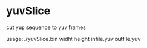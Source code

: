 # yuvSlice
cut yup sequence to yuv frames 

usage:
	./yuvSlice.bin widht height infile.yuv outfile.yuv

